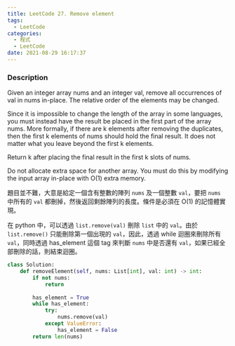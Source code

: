 ```yaml
---
title: LeetCode 27. Remove element
tags:
  - LeetCode
categories:
  - 程式
  - LeetCode
date: 2021-08-29 16:17:37
---
```



### Description

Given an integer array nums and an integer val, remove all occurrences of val in nums in-place. The relative order of the elements may be changed.

Since it is impossible to change the length of the array in some languages, you must instead have the result be placed in the first part of the array nums. More formally, if there are k elements after removing the duplicates, then the first k elements of nums should hold the final result. It does not matter what you leave beyond the first k elements.

Return k after placing the final result in the first k slots of nums.

Do not allocate extra space for another array. You must do this by modifying the input array in-place with O(1) extra memory.

題目並不難，大意是給定一個含有整數的陣列 ```nums``` 及一個整數 ```val```，要把 ```nums``` 中所有的 ```val``` 都刪掉，然後返回剩餘陣列的長度。條件是必須在 O(1) 的記憶體實現。

在 python 中，可以透過 ```list.remove(val)``` 刪除 ```list``` 中的 ```val```。由於 ```list.remove()``` 只能刪除第一個出現的 ```val```，因此，透過 while 迴圈來刪除所有 ```val```，同時透過 has_element 這個 tag 來判斷 ```nums``` 中是否還有 ```val```，如果已經全部刪除的話，則結束迴圈。

```python
class Solution:
    def removeElement(self, nums: List[int], val: int) -> int:
        if not nums:
            return
        
        has_element = True
        while has_element:
            try:
                nums.remove(val)
            except ValueError:
                has_element = False
        return len(nums)
```